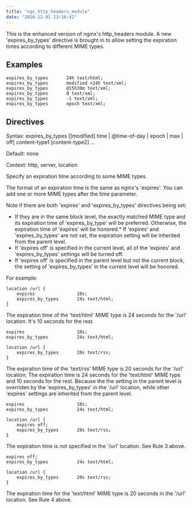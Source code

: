 ```yaml
---
title: "ngx_http_headers_module"
date: "2016-12-01 23:16:42"
---
```



This is the enhanced version of nginx's http_headers module. A new 'expires_by_types' directive is brought in to allow setting the expiration times according to different MIME types.

## Examples

```
expires_by_types       24h text/html;
expires_by_types       modified +24h text/xml;
expires_by_types       @15h30m text/xml;
expires_by_types       0 text/xml;
expires_by_types       -1 text/xml;
expires_by_types       epoch text/xml;
```

## Directives

Syntax: expires_by_types [[modified] time | @time-of-day | epoch | max | off] content-type1 [content-type2] ...

Default: none

Context: http, server, location

Specify an expiration time according to some MIME types.<p/>
The format of an expiration time is the same as nginx's 'expires'. You can add one or more MIME types after the time parameter. 

Note if there are both 'expires' and 'expires_by_types' directives being set:

*   If they are in the same block level, the exactly matched MIME type and its expiration time of 'expires_by_type' will be preferred. Otherwise, the expiration time of 'expires' will be honored.*   If 'expires' and 'expires_by_types' are not set, the expiration setting will be inherited from the parent level.
*   If 'expires off' is specified in the current level, all of the 'expires' and 'expires_by_types' settings will be turned off.
*   If 'expires off' is specified in the parent level but not the current block, the setting of 'expires_by_types' in the current level will be honored.

For example:

```
location /url {
    expires                10s;
    expires_by_types       24s text/html;
}
```

The expiration time of the 'text/html' MIME type is 24 seconds for the '/url' location. It's 10 seconds for the rest.

```
expires                    10s;
expires_by_types           24s text/html;

location /url {
    expires_by_types       20s text/rss;
}
```

The expiration time of the 'text/rss' MIME type is 20 seconds for the '/url' location; The expiration time is 24 seconds for the 'text/html' MIME type and 10 seconds for the rest. Because the the setting in the parent level is overriden by the 'expires_by_types' in the '/url' location, while other 'expires' settings are inherited from the parent level.

```
expires                    10s;
expires_by_types           24s text/html;

location /url {
    expires off;
    expires_by_types       20s text/rss;
}
```

The expiration time is not specified in the '/url' location. See Rule 3 above.

```
expires off;
expires_by_types           24s text/html;

location /url {
    expires_by_types       20s text/rss;
}
```

The expiration time for the 'text/html' MIME type is 20 seconds in the '/url' location. See Rule 4 above.
